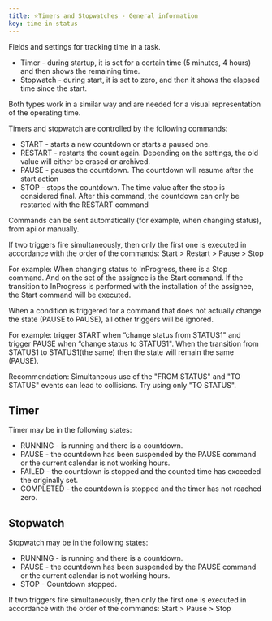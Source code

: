 ```yaml
---
title: ⭐️Timers and Stopwatches - General information
key: time-in-status
---
```



Fields and settings for tracking time in a task.

* Timer - during startup, it is set for a certain time (5 minutes, 4 hours) and then shows the remaining time.
* Stopwatch - during start, it is set to zero, and then it shows the elapsed time since the start.

Both types work in a similar way and are needed for a visual representation of the operating time.

Timers and stopwatch are controlled by the following commands:

* START - starts a new countdown or starts a paused one.
* RESTART - restarts the count again. Depending on the settings, the old value will either be erased or archived.
* PAUSE - pauses the countdown. The countdown will resume after the start action
* STOP - stops the countdown. The time value after the stop is considered final. After this command, the countdown can only be restarted with the RESTART command

Commands can be sent automatically (for example, when changing status), from api or manually.

<div class="uk-alert-warning" data-uk-alert="">
If two triggers fire simultaneously, then only the first one is executed in accordance with the order of the commands: Start > Restart > Pause > Stop

For example: When changing status to InProgress, there is a Stop command. And on the set of the assignee is the Start command. If the transition to InProgress is performed with the installation of the assignee, the Start command will be executed.
</div>

<div class="uk-alert-warning" data-uk-alert="">
When a condition is triggered for a command that does not actually change the state (PAUSE to PAUSE), all other triggers will be ignored.

For example: trigger START when “change status from STATUS1" and  trigger PAUSE when “change status to STATUS1". When the transition from STATUS1 to STATUS1(the same) then the state will remain the same (PAUSE).
</div>

<div class="uk-alert-note" data-uk-alert="">
Recommendation: Simultaneous use of the "FROM STATUS" and "TO STATUS" events can lead to collisions. Try using only "TO STATUS".
</div>


## Timer ## 

Timer may be in the following states:
* RUNNING - is running and there is a countdown.
* PAUSE - the countdown has been suspended by the PAUSE command or the current calendar is not working hours.
* FAILED - the countdown is stopped and the counted time has exceeded the originally set.
* COMPLETED - the countdown is stopped and the timer has not reached zero.

## Stopwatch ## 
Stopwatch may be in the following states:
* RUNNING - is running and there is a countdown.
* PAUSE - the countdown has been suspended by the PAUSE command or the current calendar is not working hours.
* STOP - Countdown stopped.

<div class="uk-alert-warning" data-uk-alert="">
If two triggers fire simultaneously, then only the first one is executed in accordance with the order of the commands: Start > Pause > Stop  
</div>

